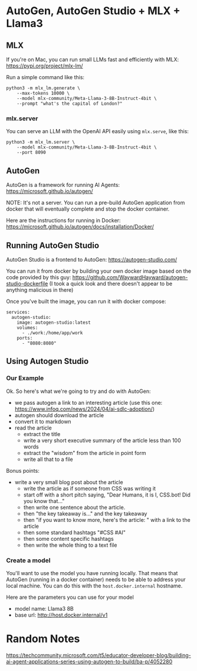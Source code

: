 # AutoGen, AutoGen Studio + MLX + Llama3

## MLX

If you're on Mac, you can run small LLMs fast and efficiently with MLX: https://pypi.org/project/mlx-lm/

Run a simple command like this:
```
python3 -m mlx_lm.generate \
    --max-tokens 10000 \
    --model mlx-community/Meta-Llama-3-8B-Instruct-4bit \
    --prompt "what's the capital of London?"
```

### mlx.server

You can serve an LLM with the OpenAI API easily using `mlx.serve`, like this:

```
python3 -m mlx_lm.server \
    --model mlx-community/Meta-Llama-3-8B-Instruct-4bit \
    --port 8090
```

## AutoGen

AutoGen is a framework for running AI Agents: https://microsoft.github.io/autogen/

NOTE: It's not a server. You can run a pre-build AutoGen application from docker that will eventually complete and stop the docker container.

Here are the instructions for running in Docker: https://microsoft.github.io/autogen/docs/installation/Docker/

## Running AutoGen Studio

AutoGen Studio is a frontend to AutoGen: https://autogen-studio.com/

You can run it from docker by building your own docker image based on the code provided by this guy: https://github.com/WaywardHayward/autogen-studio-dockerfile (I took a quick look and there doesn't appear to be anything malicious in there)

Once you've built the image, you can run it with docker compose:
```
services:
  autogen-studio:
    image: autogen-studio:latest
    volumes:
      - ./work:/home/app/work
    ports:
      - "8080:8080"
```

## Using Autogen Studio

### Our Example

Ok. So here's what we're going to try and do with AutoGen:
- we pass autogen a link to an interesting article (use this one: https://www.infoq.com/news/2024/04/ai-sdlc-adoption/)
- autogen should download the article
- convert it to markdown
- read the article
  - extract the title
  - write a very short executive summary of the article less than 100 words
  - extract the "wisdom" from the article in point form 
  - write all that to a file

Bonus points:
- write a very small blog post about the article
  - write the article as if someone from CSS was writing it
  - start off with a short pitch saying, "Dear Humans, it is I, CSS.bot! Did you know that..."
  - then write one sentence about the article.
  - then "the key takeaway is..." and the key takeaway
  - then "if you want to know more, here's the article: " with a link to the article
  - then some standard hashtags "#CSS #AI"
  - then some content specific hashtags
  - then write the whole thing to a text file

### Create a model

You'll want to use the model you have running locally. That means that AutoGen (running in a docker container) needs to be able to address your local machine. You can do this with the `host.docker.internal` hostname.

Here are the parameters you can use for your model
- model name: Llama3 8B
- base url: http://host.docker.internal/v1


# Random Notes

https://techcommunity.microsoft.com/t5/educator-developer-blog/building-ai-agent-applications-series-using-autogen-to-build/ba-p/4052280

